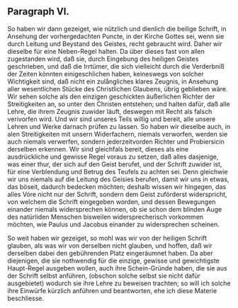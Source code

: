
<!-- Seite 133 -->
Paragraph VI.
-------------

So haben wir dann gezeiget, wie nützlich und
dienlich die beilige Schrift, in Ansehung der vorhergedachten
Puncte, in der Kirche Gottes sei, wenn sie
durch Leitung und Beystand des Geistes, recht gebraucht
wird. Daher wir dieselbe für eine Neben-Regel halten.
Da über dieses fast von allen zugestanden wird,
daß sie, durch Eingebung des heiligen Geistes geschrieben,
und daß die Irrtümer, die sich vielleicht durch die
Verderbniß der Zeiten könnten einigeschlichen haben,
keineswegs von solcher Wichtigkeit sind, daß nicht ein
zulångliches klares Zeugnis, in Ansehung aller wesentlichen
Stücke des Christlichen Glaubens, übrig geblieben
wäre. Wir sehen solche als den einzigen geschickten
äußerlichen Richter der Streitigkeiten an, so unter den Christen entstehen; und halten dafür, daß alle Lehre,
die ihrem Zeugnis zuwider läuft, deswegen mit
Recht als falsch verivorfen wird. Und wir sind unseres
Teils willig und bereit, alle unsere Lehren und Werke
darnach prüfen zu lassen. So haben wir dieselbe auch,
in alen Streitigkeiten mit unsern Widerfachern, niemals
verworfen, werden sie auch niemals verwerfen,
sondern jederzeitvorden Richter und Probiersicin derselben
erkennen. Wir sind gleichfals bereit, dieses als
eine ausdrückliche und gewisse Regel voraus zu setzen,
daß alles dasjenige, was einer thur, der sich auf
den Geist berufet, und der Schrift zuwider ist,
für eine Verblendung und Betrug des Teufels zu<!-- Seite 134 -->
achten sei. Denn gleichwie wir uns niemals auf die
Leitung des Geisies berufen, damit wir uns in etwas,
das böseit, dadurch bedecken möchten; deshalb wissen wir
hingegen, das alles Vóre nicht nur der Schrift, sondern
dem Geist zuförderst widerspricht, von welchem die
Schrift eingegeben worden, und dessen Bewegungen
einander niemals widersprechen können, ob sie schon
dem blinden Auge des natürliden Menschen bisweilen
widersprecherisch vorkommen möchten, wie Paulus
und Jacobus einander zu widersprechen scheinen.

So weit haben wir gezeiget, so mohl was wir von
der heiligen Schrift glauben, als was wir von derselben
nicht glauben, und hoffen, daß wir derselben dabei
den gebührenden Platz eingeräumnet haben. Da aber
diejenigen, die sie nothwendig für die einzige, gewisse
und gewichtigste Haupt-Regel ausgeben wollen, auch
ihre Schein-Gründe haben, die sie aus der Schrift selbst
anführen, (obschon solche selbst sie nicht dafür ausgebietet)
wodurch sie ihre Lehre zu beweisen trachten; so
will ich solche ihre Einwürfe kürzlich anführen und beantworten,
ehe ich diese Materie beschliesse.

